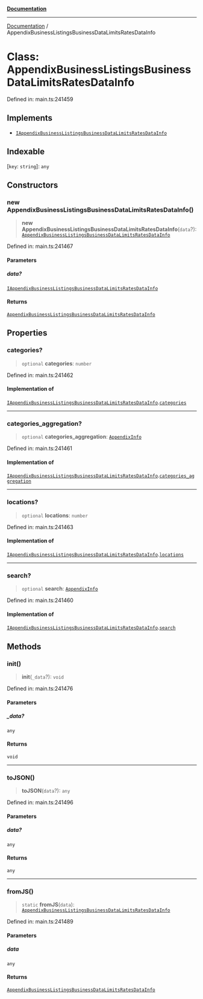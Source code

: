 [**Documentation**](../README.md)

***

[Documentation](../README.md) / AppendixBusinessListingsBusinessDataLimitsRatesDataInfo

# Class: AppendixBusinessListingsBusinessDataLimitsRatesDataInfo

Defined in: main.ts:241459

## Implements

- [`IAppendixBusinessListingsBusinessDataLimitsRatesDataInfo`](../interfaces/IAppendixBusinessListingsBusinessDataLimitsRatesDataInfo.md)

## Indexable

\[`key`: `string`\]: `any`

## Constructors

### new AppendixBusinessListingsBusinessDataLimitsRatesDataInfo()

> **new AppendixBusinessListingsBusinessDataLimitsRatesDataInfo**(`data`?): [`AppendixBusinessListingsBusinessDataLimitsRatesDataInfo`](AppendixBusinessListingsBusinessDataLimitsRatesDataInfo.md)

Defined in: main.ts:241467

#### Parameters

##### data?

[`IAppendixBusinessListingsBusinessDataLimitsRatesDataInfo`](../interfaces/IAppendixBusinessListingsBusinessDataLimitsRatesDataInfo.md)

#### Returns

[`AppendixBusinessListingsBusinessDataLimitsRatesDataInfo`](AppendixBusinessListingsBusinessDataLimitsRatesDataInfo.md)

## Properties

### categories?

> `optional` **categories**: `number`

Defined in: main.ts:241462

#### Implementation of

[`IAppendixBusinessListingsBusinessDataLimitsRatesDataInfo`](../interfaces/IAppendixBusinessListingsBusinessDataLimitsRatesDataInfo.md).[`categories`](../interfaces/IAppendixBusinessListingsBusinessDataLimitsRatesDataInfo.md#categories)

***

### categories\_aggregation?

> `optional` **categories\_aggregation**: [`AppendixInfo`](AppendixInfo.md)

Defined in: main.ts:241461

#### Implementation of

[`IAppendixBusinessListingsBusinessDataLimitsRatesDataInfo`](../interfaces/IAppendixBusinessListingsBusinessDataLimitsRatesDataInfo.md).[`categories_aggregation`](../interfaces/IAppendixBusinessListingsBusinessDataLimitsRatesDataInfo.md#categories_aggregation)

***

### locations?

> `optional` **locations**: `number`

Defined in: main.ts:241463

#### Implementation of

[`IAppendixBusinessListingsBusinessDataLimitsRatesDataInfo`](../interfaces/IAppendixBusinessListingsBusinessDataLimitsRatesDataInfo.md).[`locations`](../interfaces/IAppendixBusinessListingsBusinessDataLimitsRatesDataInfo.md#locations)

***

### search?

> `optional` **search**: [`AppendixInfo`](AppendixInfo.md)

Defined in: main.ts:241460

#### Implementation of

[`IAppendixBusinessListingsBusinessDataLimitsRatesDataInfo`](../interfaces/IAppendixBusinessListingsBusinessDataLimitsRatesDataInfo.md).[`search`](../interfaces/IAppendixBusinessListingsBusinessDataLimitsRatesDataInfo.md#search)

## Methods

### init()

> **init**(`_data`?): `void`

Defined in: main.ts:241476

#### Parameters

##### \_data?

`any`

#### Returns

`void`

***

### toJSON()

> **toJSON**(`data`?): `any`

Defined in: main.ts:241496

#### Parameters

##### data?

`any`

#### Returns

`any`

***

### fromJS()

> `static` **fromJS**(`data`): [`AppendixBusinessListingsBusinessDataLimitsRatesDataInfo`](AppendixBusinessListingsBusinessDataLimitsRatesDataInfo.md)

Defined in: main.ts:241489

#### Parameters

##### data

`any`

#### Returns

[`AppendixBusinessListingsBusinessDataLimitsRatesDataInfo`](AppendixBusinessListingsBusinessDataLimitsRatesDataInfo.md)
